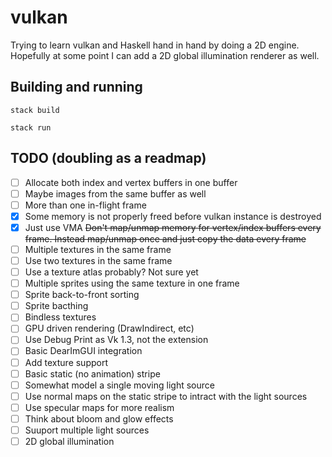 # vulkan

Trying to learn vulkan and Haskell hand in hand by doing a 2D engine. Hopefully at some point I can add a 2D global illumination renderer as well.

## Building and running
```
stack build
```
```
stack run
```

## TODO (doubling as a readmap)
- [ ] Allocate both index and vertex buffers in one buffer
- [ ] Maybe images from the same buffer as well
- [ ] More than one in-flight frame
- [x] Some memory is not properly freed before vulkan instance is destroyed
- [x] Just use VMA ~~Don't map/unmap memory for vertex/index buffers every frame. Instead map/unmap once and just copy the data every frame~~
- [ ] Multiple textures in the same frame
- [ ] Use two textures in the same frame
- [ ] Use a texture atlas probably? Not sure yet
- [ ] Multiple sprites using the same texture in one frame
- [ ] Sprite back-to-front sorting
- [ ] Sprite bacthing
- [ ] Bindless textures
- [ ] GPU driven rendering (DrawIndirect, etc)
- [ ] Use Debug Print as Vk 1.3, not the extension
- [ ] Basic DearImGUI integration
- [ ] Add texture support
- [ ] Basic static (no animation) stripe
- [ ] Somewhat model a single moving light source
- [ ] Use normal maps on the static stripe to intract with the light sources
- [ ] Use specular maps for more realism
- [ ] Think about bloom and glow effects
- [ ] Suuport multiple light sources
- [ ] 2D global illumination